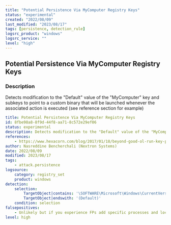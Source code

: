 ```yaml
---
title: "Potential Persistence Via MyComputer Registry Keys"
status: "experimental"
created: "2022/08/09"
last_modified: "2023/08/17"
tags: [persistence, detection_rule]
logsrc_product: "windows"
logsrc_service: ""
level: "high"
---
```


## Potential Persistence Via MyComputer Registry Keys

### Description

Detects modification to the "Default" value of the "MyComputer" key and subkeys to point to a custom binary that will be launched whenever the associated action is executed (see reference section for example)

```yml
title: Potential Persistence Via MyComputer Registry Keys
id: 8fbe98a8-8f9d-44f8-aa71-8c572e29ef06
status: experimental
description: Detects modification to the "Default" value of the "MyComputer" key and subkeys to point to a custom binary that will be launched whenever the associated action is executed (see reference section for example)
references:
    - https://www.hexacorn.com/blog/2017/01/18/beyond-good-ol-run-key-part-55/
author: Nasreddine Bencherchali (Nextron Systems)
date: 2022/08/09
modified: 2023/08/17
tags:
    - attack.persistence
logsource:
    category: registry_set
    product: windows
detection:
    selection:
        TargetObject|contains: '\SOFTWARE\Microsoft\Windows\CurrentVersion\Explorer\MyComputer'
        TargetObject|endswith: '(Default)'
    condition: selection
falsepositives:
    - Unlikely but if you experience FPs add specific processes and locations you would like to monitor for
level: high

```
